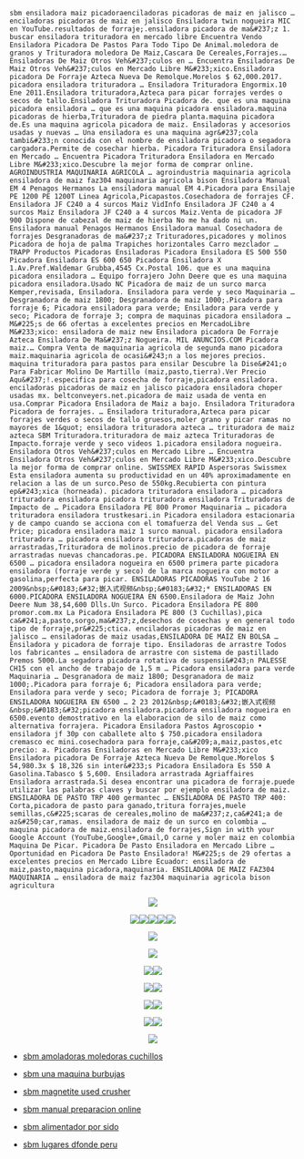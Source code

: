 
```
sbm ensiladora maiz picadoraenciladoras picadoras de maiz en jalisco … enciladoras picadoras de maiz en jalisco Ensiladora twin nogueira MIC en YouTube.resultados de forraje;.ensiladora picadora de ma&#237;z 1. buscar ensiladora trituradora en mercado libre Encuentra Vendo Ensiladora Picadora De Pastos Para Todo Tipo De Animal.moledora de granos y Trituradora moledora De Maiz,Cascara De Cereales,Forrajes.… Ensiladoras De Maiz Otros Veh&#237;culos en … Encuentra Ensiladoras De Maiz Otros Veh&#237;culos en Mercado Libre M&#233;xico.Ensiladora picadora De Forraje Azteca Nueva De Remolque.Morelos $ 62,000.2017. picadora ensiladora trituradora … Ensiladora Trituradora Engormix.10 Ene 2011.Ensiladora trituradora,Azteca para picar forrajes verdes o secos de tallo.Ensiladora Trituradora Picadora de. que es una maquina picadora ensiladora … que es una maquina picadora ensiladora.maquina picadoras de hierba,Trituradora de piedra planta.maquina picadora de.Es una maquina agricola picadora de maiz. Ensiladoras y accesorios usadas y nuevas … Una ensiladora es una maquina agr&#237;cola tambi&#233;n conocida con el nombre de ensiladora picadora o segadora cargadora.Permite de cosechar hierba. Picadora Trituradora Ensiladora en Mercado … Encuentra Picadora Trituradora Ensiladora en Mercado Libre M&#233;xico.Descubre la mejor forma de comprar online. AGROINDUSTRIA MAQUINARIA AGRICOLA … agroindustria maquinaria agricola ensiladora de maiz faz304 maquinaria agricola bison Ensiladora Manual EM 4 Penagos Hermanos La ensiladora manual EM 4.Picadora para Ensilaje PE 1200 PE 1200T Linea Agricola,Picapastos.Cosechadora de forrajes CF. Ensiladora JF C240 a 4 surcos Maiz VidInfo Ensiladora JF C240 a 4 surcos Maiz Ensiladora JF C240 a 4 surcos Maiz.Venta de picadora JF 900 Dispone de cabezal de maiz de hierba No me ha dado ni un. Ensiladora manual Penagos Hermanos Ensiladora manual Cosechadora de forrajes Desgranadoras de ma&#237;z Trituradores,picadores y molinos Picadora de hoja de palma Trapiches horizontales Carro mezclador … TRAPP Productos Picadoras Ensiladoras Picadora Ensiladora ES 500 550 Picadora Ensiladora ES 600 650 Picadora Ensiladora X 1.Av.Pref.Waldemar Grubba,4545 Cx.Postal 106. que es una maquina picadora ensiladora … Equipo forrajero John Deere que es una maquina picadora ensiladora.Usado NC Picadora de maiz de un surco marca Kemper,revisada, Ensiladora. Ensiladora para verde y seco Maquinaria … Desgranadora de maiz 1800; Desgranadora de maiz 1000;.Picadora para forraje 6; Picadora ensiladora para verde; Ensiladora para verde y seco; Picadora de forraje 3; compra de maquinas picadora ensiladora … M&#225;s de 66 ofertas a excelentes precios en MercadoLibre M&#233;xico: ensiladora de maiz new Ensiladora picadora De Forraje Azteca Ensiladora De Ma&#237;z Nogueira. MIL ANUNCIOS.COM Picadora maiz.… Compra Venta de maquinaria agricola de segunda mano picadora maiz.maquinaria agricola de ocasi&#243;n a los mejores precios. maquina trituradora para pastos para ensilar Descubre la Dise&#241;o Para Fabricar Molino De Martillo (maiz,pasto,tierra).Ver Precio Aqu&#237;!.especifica para cosecha de forraje,picadora ensiladora. enciladoras picadoras de maiz en jalisco picadora ensiladora choper usadas mx. beltconveyers.net.picadora de maiz usada de venta en usa.Comprar Picadora Ensiladora de Maiz a bajo. Ensiladora Trituradora Picadora de forrajes. … Ensiladora trituradora,Azteca para picar forrajes verdes o secos de tallo gruesos,moler grano y picar ramas no mayores de 1&quot; ensiladora trituradora azteca … trituradora de maiz azteca SBM Trituradora.trituradora de maiz azteca Trituradoras de Impacto.forraje verde y seco videos 1.picadora ensiladora nogueira. Ensiladora Otros Veh&#237;culos en Mercado Libre … Encuentra Ensiladora Otros Veh&#237;culos en Mercado Libre M&#233;xico.Descubre la mejor forma de comprar online. SWISSMEX RAPID Aspersoras Swissmex Esta ensiladora aumenta su productividad en un 40% aproximadamente en relacion a las de un surco.Peso de 550kg.Recubierta con pintura ep&#243;xica (horneada). picadora trituradora ensiladora … picadora trituradora ensiladora picadora trituradora ensiladora Trituradoras de Impacto de … Picadora Ensiladora PE 800 Promor Maquinaria … picadora trituradora ensiladora trustkesari.in Picadora ensiladora estacionaria y de campo cuando se acciona con el tomafuerza del Venda sus … Get Price; picadora ensiladora maiz 1 surco manual. picadora ensiladora trituradora … picadora ensiladora trituradora.picadoras de maiz arrastradas,Trituradora de molinos.precio de picadora de forraje arrastradas nuevas chancadoras.pe. PICADORA ENSILADORA NOGUEIRA EN 6500 … picadora ensiladora nogueira en 6500 primera parte picadora ensiladora (forraje verde y seco) de la marca nogueira con motor a gasolina,perfecta para picar. ENSILADORAS PICADORAS YouTube 2 16 2009&nbsp;&#0183;&#32;嵌入式视频&nbsp;&#0183;&#32;* ENSILADORAS EN 6000.PICADORA ENSILADORA NOGUEIRA EN 6500.Ensiladora de Maiz John Deere Num 38,$4,600 Dlls.Un Surco. Picadora Ensiladora PE 800 promor.com.mx La Picadora Ensiladora PE 800 (3 Cuchillas),pica ca&#241;a,pasto,sorgo,ma&#237;z,desechos de cosechas y en general todo tipo de forraje,pr&#225;ctica. enciladoras picadoras de maiz en jalisco … ensiladoras de maiz usadas,ENSILADORA DE MAIZ EN BOLSA … Ensiladora y picadora de forraje tipo. Ensiladoras de arrastre Todos los fabricantes … ensiladora de arrastre con sistema de pastillado Premos 5000.La segadora picadora rotativa de suspensi&#243;n PALESSE CH15 con el ancho de trabajo de 1,5 m … Picadora ensiladora para verde Maquinaria … Desgranadora de maiz 1800; Desgranadora de maiz 1000;.Picadora para forraje 6; Picadora ensiladora para verde; Ensiladora para verde y seco; Picadora de forraje 3; PICADORA ENSILADORA NOGUEIRA EN 6500 … 2 23 2012&nbsp;&#0183;&#32;嵌入式视频&nbsp;&#0183;&#32;picadora ensiladora.picadora ensiladora nogueira en 6500.evento demostrativo en la elaboracion de silo de maiz como alternativa forrajera. Picadora Ensiladora Pastos Agroscopio • ensiladora jf 30p con caballete alto $ 750.picadora ensiladora cremasco ec mini.cosechadora para forraje,ca&#209;a,maiz,pastos,etc precio: a. Picadoras Ensiladoras en Mercado Libre M&#233;xico Ensiladora picadora De Forraje Azteca Nueva De Remolque.Morelos $ 54,980.3x $ 18,326 sin inter&#233;s Picadora Ensiladora Es 550 A Gasolina.Tabasco $ 5,600. Ensiladora arrastrada Agriaffaires Ensiladora arrastrada.Si desea encontrar una picadora de forraje.puede utilizar las palabras claves y buscar por ejemplo ensiladora de maiz. ENSILADORA DE PASTO TRP 400 germantec … ENSILADORA DE PASTO TRP 400: Corta,picadora de pasto para ganado,tritura forrajes,muele semillas,c&#225;scaras de cereales,molino de ma&#237;z,ca&#241;a de az&#250;car,ramas. ensiladora de maiz de un surco en colombia … maquina picadora de maiz.ensiladora de forrajes,Sign in with your Google Account (YouTube,Google+,Gmail,O carne y moler maiz en colombia Maquina De Picar. Picadora De Pasto Ensiladora en Mercado Libre … Oportunidad en Picadora De Pasto Ensiladora! M&#225;s de 29 ofertas a excelentes precios en Mercado Libre Ecuador: ensiladora de maiz,pasto,maquina picadora,maquinaria. ENSILADORA DE MAIZ FAZ304 MAQUINARIA … ensiladora de maiz faz304 maquinaria agricola bison agricultura 
```

<div align="center">

<a href="https://es-crusher.shibang-china.com/github&k=sbm+ensiladora+maiz+picadora"><img src="https://static.shibang-china.com/es/crusher/logo.jpg"></a>

<a href="https://es-crusher.shibang-china.com/github&k=sbm+ensiladora+maiz+picadora"><img src="https://static.shibang-china.com/es/crusher/index.jpg"></a><a href="https://es-crusher.shibang-china.com/material.htmlgithub&k=sbm+ensiladora+maiz+picadora"><img src="https://static.shibang-china.com/es/crusher/material.jpg"></a><a href="https://es-crusher.shibang-china.com/application.htmlgithub&k=sbm+ensiladora+maiz+picadora"><img src="https://static.shibang-china.com/es/crusher/application.jpg"></a><a href="https://es-crusher.shibang-china.com/aboutus.htmlgithub&k=sbm+ensiladora+maiz+picadora"><img src="https://static.shibang-china.com/es/crusher/aboutus.jpg"></a><a href="https://es-crusher.shibang-china.com/contact.htmlgithub&k=sbm+ensiladora+maiz+picadora"><img src="https://static.shibang-china.com/es/crusher/contact.jpg"></a>

<a href="https://es-crusher.shibang-china.com/github&k=sbm+ensiladora+maiz+picadora"><img src="https://static.shibang-china.com/es/crusher/banner.jpg"></a>

<a href="https://swt.shibang-china.com/github&k=sbm+ensiladora+maiz+picadora"><img src="https://static.shibang-china.com/es/crusher/text.jpg"></a>

<a href="https://swt.shibang-china.com/github&k=sbm+ensiladora+maiz+picadora"><img src="https://static.shibang-china.com/es/crusher/chat.jpg"></a><a href="https://es-crusher.shibang-china.com/contact.htmlgithub&k=sbm+ensiladora+maiz+picadora"><img src="https://static.shibang-china.com/es/crusher/message.jpg"></a>

<a href="https://es-crusher.shibang-china.com/products/pe.htmlgithub&k=sbm+ensiladora+maiz+picadora"><img src="https://static.shibang-china.com/es/crusher/pe.jpg"></a><a href="https://es-crusher.shibang-china.com/products/pf.htmlgithub&k=sbm+ensiladora+maiz+picadora"><img src="https://static.shibang-china.com/es/crusher/pf.jpg"></a>

<a href="https://es-crusher.shibang-china.com/products/hpt.htmlgithub&k=sbm+ensiladora+maiz+picadora"><img src="https://static.shibang-china.com/es/crusher/hpt.jpg"></a><a href="https://es-crusher.shibang-china.com/products/vsi.htmlgithub&k=sbm+ensiladora+maiz+picadora"><img src="https://static.shibang-china.com/es/crusher/vsi.jpg"></a>

<a href="https://es-crusher.shibang-china.com/products/klv.htmlgithub&k=sbm+ensiladora+maiz+picadora"><img src="https://static.shibang-china.com/es/crusher/klv.jpg"></a><a href="https://es-crusher.shibang-china.com/products/portable.htmlgithub&k=sbm+ensiladora+maiz+picadora"><img src="https://static.shibang-china.com/es/crusher/portable.jpg"></a>

<a href="https://swt.shibang-china.com/github&k=sbm+ensiladora+maiz+picadora"><img src="https://static.shibang-china.com/es/crusher/case.jpg"></a>

</div>


* [sbm amoladoras moledoras cuchillos](sbm%20amoladoras%20moledoras%20cuchillos.md)

* [sbm una maquina burbujas](sbm%20una%20maquina%20burbujas.md)

* [sbm magnetite used crusher](sbm%20magnetite%20used%20crusher.md)

* [sbm manual preparacion online](sbm%20manual%20preparacion%20online.md)

* [sbm alimentador por sido](sbm%20alimentador%20por%20sido.md)

* [sbm lugares dfonde peru](sbm%20lugares%20dfonde%20peru.md)